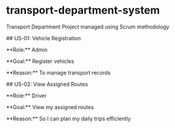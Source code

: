 # transport-department-system

Transport Department Project managed using Scrum methodology



\## US-01: Vehicle Registration

\*\*Role:\*\* Admin

\*\*Goal:\*\* Register vehicles

\*\*Reason:\*\* To manage transport records



\## US-02: View Assigned Routes

\*\*Role:\*\* Driver  

\*\*Goal:\*\* View my assigned routes  

\*\*Reason:\*\* So I can plan my daily trips efficiently



